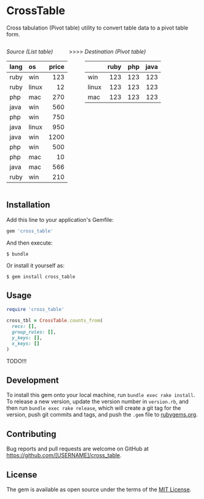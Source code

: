 # CrossTable

Cross tabulation (Pivot table) utility
to convert table data to a pivot table form.
  
<div>

<div style="float:left;">

   *Source (List table)*

  |lang |os     |price|
  |:--- |:---   |--:|
  |ruby |win    |123|
  |ruby |linux  |12|
  |php  |mac    |270|
  |java |win    |560|
  |php  |win    |750|
  |java |linux  |950|
  |java |win    |1200|
  |php  |win    |500|
  |php  |mac    |10|
  |java |mac    |566|
  |ruby |win    |210|

</div>

<div style="float:left;">
  
  &nbsp;&gt;&gt;&gt;&gt;&nbsp;
 
</div>

<div style="float:left;">

  *Destination (Pivot table)*

  |    |ruby|php|java|
  |:---|--:|--:|--:|
  | win| 123 |123|123|
  |linux| 123 |123|123|
  |mac| 123 |123|123|

</div>

</div>


<br style="clear: both;"/>


## Installation

Add this line to your application's Gemfile:

```ruby
gem 'cross_table'
```

And then execute:

    $ bundle

Or install it yourself as:

    $ gem install cross_table

## Usage

```ruby
require 'cross_table'

cross_tbl = CrossTable.counts_from(
  recs: [],
  group_rules: [],
  y_keys: [],
  x_keys: []
)

```
TODO!!!


## Development

To install this gem onto your local machine, run `bundle exec rake install`. To release a new version, update the version number in `version.rb`, and then run `bundle exec rake release`, which will create a git tag for the version, push git commits and tags, and push the `.gem` file to [rubygems.org](https://rubygems.org).

## Contributing

Bug reports and pull requests are welcome on GitHub at https://github.com/[USERNAME]/cross_table.

## License

The gem is available as open source under the terms of the [MIT License](https://opensource.org/licenses/MIT).
